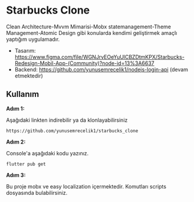 # Starbucks Clone

Clean Architecture-Mvvm Mimarisi-Mobx statemanagement-Theme Management-Atomic Design gibi konularda kendimi geliştirmek amaçlı yaptığım uygulamadır.

* Tasarım: https://www.figma.com/file/WGNJrvEOeYuUlCBZDtmKPX/Starbucks-Redesign-Mobil-App-(Community)?node-id=13%3A6637
* Backend: https://github.com/yunusemrecelik1/nodejs-login-api (devam etmektedir)


## Kullanım

**Adım 1:**

Aşağıdaki linkten indirebilir ya da klonlayabilirsiniz

```
https://github.com/yunusemrecelik1/starbucks_clone
```

**Adım 2:**

Console'a aşağıdaki kodu yazınız.

```
flutter pub get 
```

**Adım 3:**

Bu proje mobx ve easy localization içermektedir. Komutları scripts dosyasında bulabilirsiniz. 
